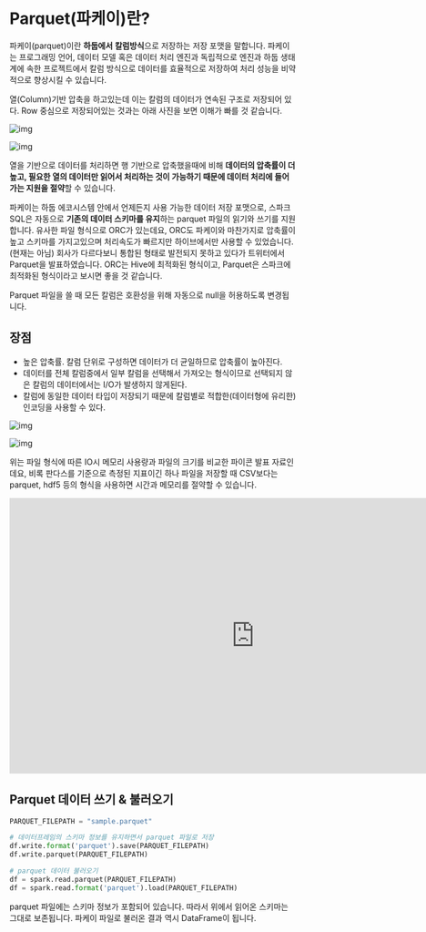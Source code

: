# Parquet(파케이)란?

파케이(parquet)이란 **하둡에서** **칼럼방식**으로 저장하는 저장 포맷을 말합니다. 파케이는 프로그래밍 언어, 데이터 모델 혹은 데이터 처리 엔진과 독립적으로 엔진과 하둡 생태계에 속한 프로젝트에서 칼럼 방식으로 데이터를 효율적으로 저장하여 처리 성능을 비약적으로 향상시킬 수 있습니다.

열(Column)기반 압축을 하고있는데 이는 칼럼의 데이터가 연속된 구조로 저장되어 있다. Row 중심으로 저장되어있는 것과는 아래 사진을 보면 이해가 빠를 것 같습니다.

![img](https://img1.daumcdn.net/thumb/R1280x0/?scode=mtistory2&fname=https%3A%2F%2Fblog.kakaocdn.net%2Fdn%2FDQHdl%2FbtrlhCdJVC2%2FIGSg7C1kW0fg8FcEeI3PhK%2Fimg.png)

![img](https://img1.daumcdn.net/thumb/R1280x0/?scode=mtistory2&fname=https%3A%2F%2Fblog.kakaocdn.net%2Fdn%2FJcDkF%2FbtrliMtDAH7%2FDfoTOoRnaFFWPiHrKgTDT1%2Fimg.png)

열을 기반으로 데이터를 처리하면 행 기반으로 압축했을때에 비해 **데이터의 압축률이 더 높고, 필요한 열의 데이터만 읽어서 처리하는 것이 가능하기 때문에 데이터 처리에 들어가는 지원을 절약**할 수 있습니다.

파케이는 하둡 에코시스템 안에서 언제든지 사용 가능한 데이터 저장 포맷으로, 스파크 SQL은 자동으로 **기존의 데이터 스키마를 유지**하는 parquet 파일의 읽기와 쓰기를 지원합니다. 유사한 파일 형식으로 ORC가 있는데요, ORC도 파케이와 마찬가지로 압축률이 높고 스키마를 가지고있으며 처리속도가 빠르지만 하이브에서만 사용할 수 있었습니다. (현재는 아님) 회사가 다르다보니 통합된 형태로 발전되지 못하고 있다가 트위터에서 Parquet을 발표하였습니다. ORC는 Hive에 최적화된 형식이고, Parquet은 스파크에 최적화된 형식이라고 보시면 좋을 것 같습니다. 

Parquet 파일을 쓸 때 모든 칼럼은 호환성을 위해 자동으로 null을 허용하도록 변경됩니다.

## 장점

-   높은 압축률. 칼럼 단위로 구성하면 데이터가 더 균일하므로 압축률이 높아진다.
-   데이터를 전체 칼럼중에서 일부 칼럼을 선택해서 가져오는 형식이므로 선택되지 않은 칼럼의 데이터에서는 I/O가 발생하지 않게된다.
-   칼럼에 동일한 데이터 타입이 저장되기 때문에 칼럼별로 적합한(데이터형에 유리한) 인코딩을 사용할 수 있다.

![img](https://img1.daumcdn.net/thumb/R1280x0/?scode=mtistory2&fname=https%3A%2F%2Fblog.kakaocdn.net%2Fdn%2FcZbJwW%2FbtrlhDKwYTX%2FZrIE127ADLJc0FCqyqYz01%2Fimg.jpg)

![img](https://img1.daumcdn.net/thumb/R1280x0/?scode=mtistory2&fname=https%3A%2F%2Fblog.kakaocdn.net%2Fdn%2FcauuQF%2FbtrlbEqDJ0l%2FruUKAbKqzg4DgLq9VDaX00%2Fimg.jpg)

위는 파일 형식에 따른 IO시 메모리 사용량과 파일의 크기를 비교한 파이콘 발표 자료인데요, 비록 판다스를 기준으로 측정된 지표이긴 하나 파일을 저장할 때 CSV보다는 parquet, hdf5 등의 형식을 사용하면 시간과 메모리를 절약할 수 있습니다. 

<iframe src="https://www.youtube.com/embed/0Vm9Yi_ig58" width="860" height="484" frameborder="0" allowfullscreen="true"></iframe>

## Parquet 데이터 쓰기 & 불러오기

```python
PARQUET_FILEPATH = "sample.parquet"

# 데이터프레임의 스키마 정보를 유지하면서 parquet 파일로 저장
df.write.format('parquet').save(PARQUET_FILEPATH)
df.write.parquet(PARQUET_FILEPATH)

# parquet 데이터 불러오기
df = spark.read.parquet(PARQUET_FILEPATH)
df = spark.read.format('parquet').load(PARQUET_FILEPATH)
```

parquet 파일에는 스키마 정보가 포함되어 있습니다. 따라서 위에서 읽어온 스키마는 그대로 보존됩니다. 파케이 파일로 불러온 결과 역시 DataFrame이 됩니다.